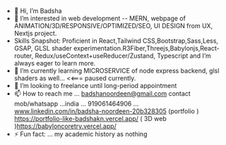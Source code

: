 - 👋 Hi, I’m Badsha
- 👀 I’m interested in web development -- MERN,  webpage of ANIMATION/3D/RESPONSIVE/OPTIMIZED/SEO, UI DESIGN from UX, Nextjs project. 
- Skills Snapshot: Proficient in React,Tailwind CSS,Bootstrap,Sass,Less, GSAP, GLSL shader experimentation.R3Fiber,Threejs,Babylonjs,React-router, Redux/useContext+useReducer/Zustand, Typescript and I’m always eager to learn more.
- 🌱 I’m currently learning MICROSERVICE of node express backend, glsl shaders as well... <<=== paused currently.
- 💞️ I’m looking to freelance until long-period appointment
- 📫 How to reach me ... badshanoordeen@gmail.com
   contact  mob/whatsapp ...india ...  919061464906 ...
   www.linkedin.com/in/badsha-noordeen-20b328305
  (portfolio ) https://portfolio-like-badshakn.vercel.app/
   ( 3D web )https://babyloncoretry.vercel.app/
- ⚡ Fun fact: ... my academic history as  nothing  


